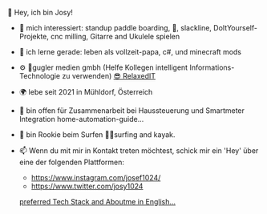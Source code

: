 👋 Hey, ich bin Josy!
- 👀 mich interessiert: standup paddle boarding, 🚵, slackline, DoItYourself-Projekte, cnc milling, Gitarre and Ukulele spielen
- 🌱 ich lerne gerade: leben als vollzeit-papa, c#, und minecraft mods
- ⚙️ 🔌gugler medien gmbh (Helfe Kollegen intelligent Informations-Technologie zu verwenden) [😎 RelaxedIT](RelaxedIT.md])
- 🌍 lebe seit 2021 in Mühldorf, Österreich
- 💞️ bin offen für Zusammenarbeit bei Haussteuerung und Smartmeter Integration home-automation-guide...
- 💙 bin Rookie beim Surfen 🏄‍♂️surfing and kayak.
- 📫 Wenn du mit mir in Kontakt treten möchtest, schick mir ein 'Hey' über eine der folgenden Plattformen:

  - https://www.instagram.com/josef1024/
  - https://www.twitter.com/josy1024

  [preferred Tech Stack and Aboutme in English...](/README.md)
